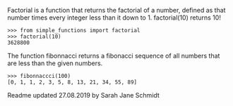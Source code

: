 
Factorial is a function that returns the factorial of a number, defined as that number times every integer less than it down to 1. factorial(10) returns 10!

    >>> from simple_functions import factorial
    >>> factorial(10)
    3628800

The function fibonnacci returns a fibonacci sequence of all numbers that are less than the given numbers. 

    >>> fibonnaccci(100)
    [0, 1, 1, 2, 3, 5, 8, 13, 21, 34, 55, 89]

Readme updated 27.08.2019 by Sarah Jane Schmidt

